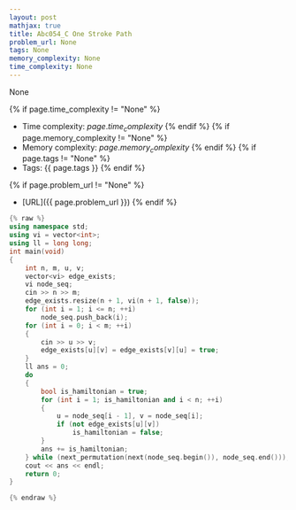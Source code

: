 ```yaml
---
layout: post
mathjax: true
title: Abc054_C One Stroke Path
problem_url: None
tags: None
memory_complexity: None
time_complexity: None
---
```


None


{% if page.time_complexity != "None" %}
- Time complexity: ${{ page.time_complexity }}$
{% endif %}
{% if page.memory_complexity != "None" %}
- Memory complexity: ${{ page.memory_complexity }}$
{% endif %}
{% if page.tags != "None" %}
- Tags: {{ page.tags }}
{% endif %}

{% if page.problem_url != "None" %}
- [URL]({{ page.problem_url }})
{% endif %}

```cpp
{% raw %}
using namespace std;
using vi = vector<int>;
using ll = long long;
int main(void)
{
    int n, m, u, v;
    vector<vi> edge_exists;
    vi node_seq;
    cin >> n >> m;
    edge_exists.resize(n + 1, vi(n + 1, false));
    for (int i = 1; i <= n; ++i)
        node_seq.push_back(i);
    for (int i = 0; i < m; ++i)
    {
        cin >> u >> v;
        edge_exists[u][v] = edge_exists[v][u] = true;
    }
    ll ans = 0;
    do
    {
        bool is_hamiltonian = true;
        for (int i = 1; is_hamiltonian and i < n; ++i)
        {
            u = node_seq[i - 1], v = node_seq[i];
            if (not edge_exists[u][v])
                is_hamiltonian = false;
        }
        ans += is_hamiltonian;
    } while (next_permutation(next(node_seq.begin()), node_seq.end()));
    cout << ans << endl;
    return 0;
}

{% endraw %}
```